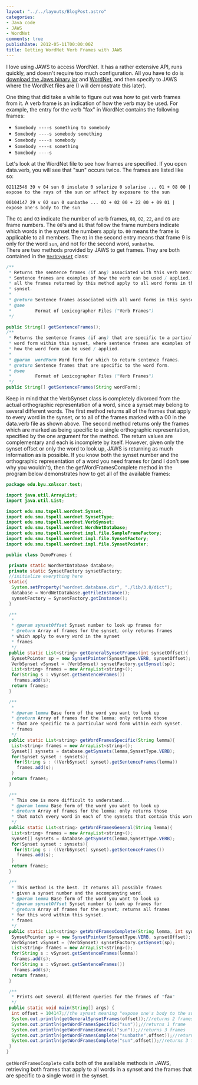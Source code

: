 ```yaml
---
layout: "../../layouts/BlogPost.astro"
categories:
- Java code
- JAWS
- WordNet
comments: true
publishDate: 2012-05-11T00:00:00Z
title: Getting WordNet Verb Frames with JAWS
---
```


I love using JAWS to access WordNet. It has a rather extensive API, runs quickly, and doesn't require too much configuration. All you have to do is[ download the Jaws binary jar](http://lyle.smu.edu/~tspell/jaws/index.html) and [WordNet](http://wordnet.princeton.edu/wordnet/download/), and then specify to JAWS where the WordNet files are (I will demonstrate this later).

One thing that did take a while to figure out was how to get verb frames from it. A verb frame is an indication of how the verb may be used. For example, the entry for the verb "fax" in WordNet contains the following frames:

* `Somebody ----s something to somebody`
* `Somebody ----s somebody something`
* `Somebody ----s somebody`
* `Somebody ----s something`
* `Somebody ----s`

Let's look at the WordNet file to see how frames are specified. If you open data.verb, you will see that "sun" occurs twice. The frames are listed like so:

```no-highlight
02112546 39 v 04 sun 0 insolate 0 solarize 0 solarise ... 01 + 08 00 | expose to the rays of the sun or affect by exposure to the sun
```

```no-highlight
00104147 29 v 02 sun 0 sunbathe ... 03 + 02 00 + 22 00 + 09 01 | expose one's body to the sun
```

The `01` and `03` indicate the number of verb frames, `08`, `02`, `22`, and `09` are frame numbers. The `00`'s and `01` that follow the frame numbers indicate which words in the synset the numbers apply to. `00` means the frame is applicable to all members. The `01` in the second entry means that frame 9 is only for the word `sun`, and not for the second word, `sunbathe`.<br />There are two methods provided by JAWS to get frames. They are both contained in the [`VerbSynset`](http://lyle.smu.edu/~tspell/jaws/doc/edu/smu/tspell/wordnet/VerbSynset.html) class:

``` java
/**
 * Returns the sentence frames (if any) associated with this verb meaning.
 * Sentence frames are examples of how the verb can be used / applied, and
 * all the frames returned by this method apply to all word forms in the
 * synset.
 *
 * @return Sentence frames associated with all word forms in this synset.
 * @see
 *         Format of Lexicographer Files ("Verb Frames")
 */

public String[] getSentenceFrames();
/**
 * Returns the sentence frames (if any) that are specific to a particular
 * word form within this synset, where sentence frames are examples of
 * how the word form can be used / applied.
 *
 * @param  wordForm Word form for which to return sentence frames.
 * @return Sentence frames that are specific to the word form.
 * @see
 *         Format of Lexicographer Files ("Verb Frames")
 */
public String[] getSentenceFrames(String wordForm);
```

Keep in mind that the VerbSynset class is completely divorced from the actual orthographic representation of a word, since a synset may belong to several different words. The first method returns all of the frames that apply to every word in the synset, or to all of the frames marked with a 00 in the data.verb file as shown above. The second method returns only the frames which are marked as being specific to a single orthographic representation, specified by the one argument for the method. The return values are complementary and each is incomplete by itself. However, given only the synset offset or only the word to look up, JAWS is returning as much information as is possible. If you know both the synset number and the orthographic representation of a word you need frames for (and I don't see why you wouldn't), then the getWordFramesComplete method in the program below demonstrates how to get all of the available frames:

```java
package edu.byu.xnlsoar.test;

import java.util.ArrayList;
import java.util.List;

import edu.smu.tspell.wordnet.Synset;
import edu.smu.tspell.wordnet.SynsetType;
import edu.smu.tspell.wordnet.VerbSynset;
import edu.smu.tspell.wordnet.WordNetDatabase;
import edu.smu.tspell.wordnet.impl.file.SampleFrameFactory;
import edu.smu.tspell.wordnet.impl.file.SynsetFactory;
import edu.smu.tspell.wordnet.impl.file.SynsetPointer;

public class DemoFrames {

 private static WordNetDatabase database;
 private static SynsetFactory synsetFactory;
 //initialize everything here
 static{
  System.setProperty("wordnet.database.dir", "./lib/3.0/dict");
  database = WordNetDatabase.getFileInstance();
  synsetFactory = SynsetFactory.getInstance();
 }

 /**
  *
  * @param synsetOffset Synset number to look up frames for
  * @return Array of frames for the synset; only returns frames
  * which apply to every word in the synset
  * frames
  */
 public static List<string> getGeneralSynsetFrames(int synsetOffset){
  SynsetPointer sp = new SynsetPointer(SynsetType.VERB, synsetOffset);
  VerbSynset vSynset = (VerbSynset) synsetFactory.getSynset(sp);
  List<string> frames = new ArrayList<string>();
  for(String s : vSynset.getSentenceFrames())
   frames.add(s);
  return frames;
 }

 /**
  *
  * @param lemma Base form of the word you want to look up
  * @return Array of frames for the lemma; only returns those
  * that are specific to a particular word form within each synset.
  * frames
  */
 public static List<string> getWordFramesSpecific(String lemma){
  List<string> frames = new ArrayList<string>();
  Synset[] synsets = database.getSynsets(lemma,SynsetType.VERB);
  for(Synset synset : synsets){
   for(String s : ((VerbSynset) synset).getSentenceFrames(lemma))
    frames.add(s);
  }
  return frames;
 }

 /**
  * This one is more difficult to understand...
  * @param lemma Base form of the word you want to look up
  * @return Array of frames for the lemma; only returns those
  * that match every word in each of the synsets that contain this word.
  */
 public static List<string> getWordFramesGeneral(String lemma){
  List<string> frames = new ArrayList<string>();
  Synset[] synsets = database.getSynsets(lemma,SynsetType.VERB);
  for(Synset synset : synsets){
   for(String s : ((VerbSynset) synset).getSentenceFrames())
    frames.add(s);
  }
  return frames;
 }

 /**
  * This method is the best. It returns all possible frames
  * given a synset number and the accompanying word.
  * @param lemma Base form of the word you want to look up
  * @param synsetOffset Synset number to look up frames for
  * @return Array of frames for the synset; returns all frames
  * for this word within this synset.
  * frames
  */
 public static List<string> getWordFramesComplete(String lemma, int synsetOffset){
  SynsetPointer sp = new SynsetPointer(SynsetType.VERB, synsetOffset);
  VerbSynset vSynset = (VerbSynset) synsetFactory.getSynset(sp);
  List<string> frames = new ArrayList<string>();
  for(String s : vSynset.getSentenceFrames(lemma))
   frames.add(s);
  for(String s : vSynset.getSentenceFrames())
   frames.add(s);
  return frames;
 }

 /**
  * Prints out several different queries for the frames of "fax"
  */
 public static void main(String[] args) {
  int offset = 104147;//the synset meaning "expose one's body to the sun"
  System.out.println(getGeneralSynsetFrames(offset));//returns 2 frames
  System.out.println(getWordFramesSpecific("sun"));//returns 1 frame
  System.out.println(getWordFramesGeneral("sun"));//returns 3 frames
  System.out.println(getWordFramesComplete("sunbathe",offset));//returns 2 frames
  System.out.println(getWordFramesComplete("sun",offset));//returns 3 frames (different from before)
 }
}
```

`getWordFramesComplete` calls both of the available methods in JAWS, retrieving both frames that apply to all words in a synset and the frames that are specific to a single word in the synset.

